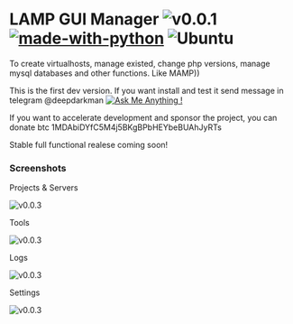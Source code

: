 # LAMP GUI Manager ![v0.0.1](https://img.shields.io/badge/version-0.0.3%20dev-blue) [![made-with-python](https://img.shields.io/badge/Made%20with-Python-1f425f.svg)](https://www.python.org/) ![Ubuntu](https://img.shields.io/badge/dev%20os-ubuntu%2018.04-orange)
To create virtualhosts, manage existed, change php versions, manage mysql databases and other functions. Like MAMP))

This is the first dev version.
If you want install and test it send message in telegram @deepdarkman [![Ask Me Anything !](https://img.shields.io/badge/Ask%20me-anything-1abc9c.svg)](https://GitHub.com/Naereen/ama)


If you want to accelerate development and sponsor the project, you can donate btc 1MDAbiDYfC5M4j5BKgBPbHEYbeBUAhJyRTs

Stable full functional realese coming soon!

### Screenshots
Projects & Servers

![v0.0.3](https://i.imgur.com/9HQHWP6.png)

Tools

![v0.0.3](https://i.imgur.com/TFSeLYm.png)

Logs

![v0.0.3](https://i.imgur.com/N7WwN5V.png)

Settings

![v0.0.3](https://i.imgur.com/NnMqbqo.png)

